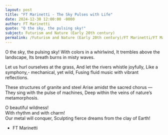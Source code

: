 ```yaml
---
layout: post
title: "FT Marinetti - The Sky Pulses with Life"
date: 2024-12-30 12:00:00 -0000
author: FT Marinetti
quote: "O the sky, the pulsing sky!"
subject: Futurism and Nature (Early 20th century)
permalink: /Futurism and Nature (Early 20th century)/FT Marinetti/FT Marinetti - The Sky Pulses with Life
---
```


O the sky, the pulsing sky!
With colors in a whirlwind,
It trembles above the landscape,
Its breath burns in misty waves.

Let us hurl ourselves at the grass,
And let the rivers whistle joyfully,
Like a symphony,- mechanical, yet wild,
Fusing fluid music with vibrant reflections.

These structures of granite and steel
Arise amidst the sacred chorus —
They sing with the pulse of machines,
Deep within the veins of nature’s metamorphosis.

O beautiful wildness!  
With rhythm and with charm!  
Our metal will conquer,
Sculpting fierce dreams from the clay of Earth!

- FT Marinetti
